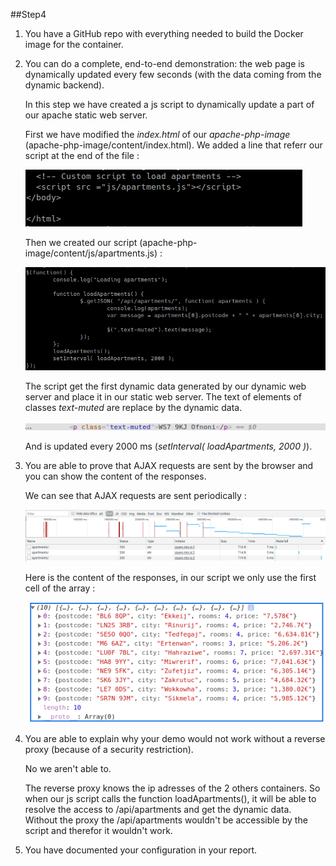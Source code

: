   ##Step4
  
 1. You have a GitHub repo with everything needed to build the Docker image for the container.
 2. You can do a complete, end-to-end demonstration: the web page is dynamically updated every few seconds (with the data coming from the dynamic backend). 
 
    In this step we have created a js script to dynamically update a part of our apache static web server.
    
    First we have modified the *index.html* of our *apache-php-image*  (apache-php-image/content/index.html). We added a line that referr our script at the end of the file :
   
    ![](./img/indexJS.png)
    
    Then we created our script (apache-php-image/content/js/apartments.js) :
    
    ![](./img/apartments.png)
    
    The script get the first dynamic data generated by our dynamic web server and place it in our static web server.
    The text of elements of classes *text-muted* are replace by the dynamic data.
    
    ![](./img/textMuted.png)
    
    And is updated every 2000 ms (*setInterval( loadApartments, 2000 )*).
    
3. You are able to prove that AJAX requests are sent by the browser and you can show the content of the responses.

    We can see that AJAX requests are sent periodically :
    
    ![](./img/xhr.png)
    
    Here is the content of the responses, in our script we only use the first cell of the array :
    
    ![](./img/consoleXhr.png)
    
4. You are able to explain why your demo would not work without a reverse proxy (because of a security restriction).
    
    No we aren't able to.
    
    The reverse proxy knows the ip adresses of the 2 others containers. So when our js script calls the function
    loadApartments(), it will be able to resolve the access to /api/apartments and get the dynamic data.
    Without the proxy the /api/apartments wouldn't be accessible by the script and therefor it wouldn't work.
    
 5. You have documented your configuration in your report.
   